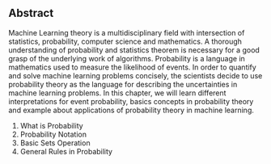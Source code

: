 ## Abstract

Machine Learning theory is a multidisciplinary field with intersection of statistics, probability, computer science and mathematics. A thorough understanding of probability and statistics theorem is necessary for a good grasp of the underlying work of algorithms.
Probability is a language in mathematics used to measure the likelihood of events. In order to quantify and solve machine learning problems concisely, the scientists decide to use probability theory as the language for describing the uncertainties in machine learning problems.
In this chapter, we will learn different interpretations for event probability, basics concepts in probability theory and example about applications of probability theory in machine learning.

1. What is Probability
2. Probability Notation
3. Basic Sets Operation 
4. General Rules in Probability